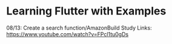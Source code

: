# Learning Flutter with Examples
08/13: 
Create a search function/AmazonBuild
Study Links: https://www.youtube.com/watch?v=FPcl1tu0gDs

